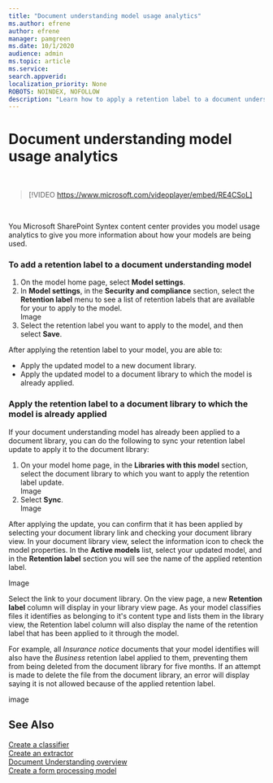 ```yaml
---
title: "Document understanding model usage analytics"
ms.author: efrene
author: efrene
manager: pamgreen
ms.date: 10/1/2020
audience: admin
ms.topic: article
ms.service: 
search.appverid: 
localization_priority: None
ROBOTS: NOINDEX, NOFOLLOW
description: "Learn how to apply a retention label to a document understanding model."
---
```


# Document understanding model usage analytics


</br>

> [!VIDEO https://www.microsoft.com/videoplayer/embed/RE4CSoL]

</br>

You Microsoft SharePoint Syntex content center provides you model usage analytics to give you more information about how your models are being used.



### To add a retention label to a document understanding model

1. On the model home page, select **Model settings**.</br>
2. In **Model settings**, in the **Security and compliance** section, select the **Retention label** menu to see a list of retention labels that are available for your to apply to the model.</br>
Image
3. Select the retention label you want to apply to the model, and then select **Save**.</br>

After applying the retention label to your model, you are able to:
- Apply the updated model to a new document library.
- Apply the updated model to a document library to which the model is already applied.
 
### Apply the retention label to a document library to which the model is already applied

If your document understanding model has already been applied to a document library, you can do the following to sync your retention label update to apply it to the document library:</br>

1. On your model home page, in the **Libraries with this model** section, select the document library to which you want to apply the retention label update. </br> Image
2. Select **Sync**. </br>
Image 


After applying the update, you can confirm that it has been applied by selecting your document library link and checking your document library view. In your document library view, select the information icon to check the model properties.  In the **Active models** list, select your updated model, and in the **Retention label** section you will see the name of the applied retention label.

Image

Select the link to your document library. On the view page, a new **Retention label** column will display in your library view page.  As your model classifies files it identifies as belonging to it's content type and lists them in the library view, the Retention label column will also display the name of the retention label that has been applied to it through the model.


For example, all *Insurance notice* documents that your model identifies will also have the *Business* retention label applied to them, preventing them from being deleted from the document library for five months. If an attempt is made to delete the file from the document library, an error will display saying it is not allowed because of the applied retention label.

image



## See Also
[Create a classifier](create-a-classifier.md)</br>
[Create an extractor](create-an-extractor.md)</br>
[Document Understanding overview](document-understanding-overview.md)</br>
[Create a form processing model](create-a-form-processing-model.md)  




